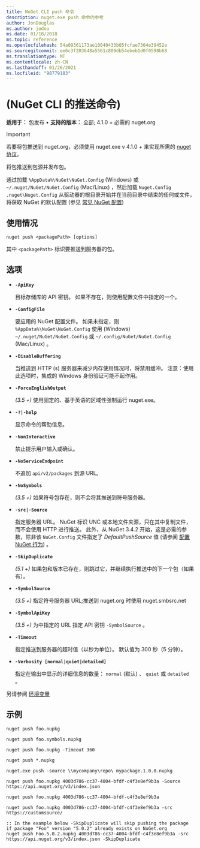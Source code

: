```yaml
---
title: NuGet CLI push 命令
description: nuget.exe push 命令的参考
author: JonDouglas
ms.author: jodou
ms.date: 01/18/2018
ms.topic: reference
ms.openlocfilehash: 54a09361173ae10040433b05fcfae7304e39452e
ms.sourcegitcommit: ee6c3f203648a5561c809db54ebeb1d0f0598b68
ms.translationtype: MT
ms.contentlocale: zh-CN
ms.lasthandoff: 01/26/2021
ms.locfileid: "98779183"
---
```

# <a name="push-command-nuget-cli"></a> (NuGet CLI 的推送命令) 

**适用于：** 包发布 &bullet; **支持的版本：** 全部; 4.1.0 + 必需的 nuget.org

> [!Important]
> 若要将包推送到 nuget.org，必须使用 nuget.exe v 4.1.0 + 来实现所需的 [nuget 协议](../../api/nuget-protocols.md)。

将包推送到包源并发布包。

通过加载 `%AppData%\NuGet\NuGet.Config` (Windows) 或 `~/.nuget/NuGet/NuGet.Config` (Mac/Linux) ，然后加载 `Nuget.Config` `.nuget\Nuget.Config` 从驱动器的根目录开始并在当前目录中结束的任何或文件，将获取 NuGet 的默认配置 (参见 [常见 NuGet 配置](../../consume-packages/configuring-nuget-behavior.md)) 

## <a name="usage"></a>使用情况

```cli
nuget push <packagePath> [options]
```

其中 `<packagePath>` 标识要推送到服务器的包。

## <a name="options"></a>选项

- **`-ApiKey`**

  目标存储库的 API 密钥。 如果不存在，则使用配置文件中指定的一个。

- **`-ConfigFile`**

  要应用的 NuGet 配置文件。 如果未指定，则 `%AppData%\NuGet\NuGet.Config` 使用 (Windows) `~/.nuget/NuGet/NuGet.Config` 或 `~/.config/NuGet/NuGet.Config` (Mac/Linux) 。

- **`-DisableBuffering`**

  当推送到 HTTP (s) 服务器来减少内存使用情况时，将禁用缓冲。 注意：使用此选项时，集成的 Windows 身份验证可能不起作用。

- **`-ForceEnglishOutput`**

  *(3.5 +)* 使用固定的、基于英语的区域性强制运行 nuget.exe。

- **`-?|-help`**

  显示命令的帮助信息。

- **`-NonInteractive`**

  禁止提示用户输入或确认。

- **`-NoServiceEndpoint`**

  不追加 `api/v2/packages` 到源 URL。

- **`-NoSymbols`**

  *(3.5 +)* 如果符号包存在，则不会将其推送到符号服务器。

- **`-src|-Source`**

  指定服务器 URL。 NuGet 标识 UNC 或本地文件夹源，只在其中复制文件，而不会使用 HTTP 进行推送。  此外，从 NuGet 3.4.2 开始，这是必需的参数，除非该 `NuGet.Config` 文件指定了 *DefaultPushSource* 值 (请参阅 [配置 NuGet 行为](../../consume-packages/configuring-nuget-behavior.md)) 。

- **`-SkipDuplicate`**

  *(5.1 +)* 如果包和版本已存在，则跳过它，并继续执行推送中的下一个包（如果有）。

- **`-SymbolSource`**

  *(3.5 +)* 指定符号服务器 URL;推送到 nuget.org 时使用 nuget.smbsrc.net

- **`-SymbolApiKey`**

  *(3.5 +)* 为中指定的 URL 指定 API 密钥 `-SymbolSource` 。

- **`-Timeout`**

  指定推送到服务器的超时值（以秒为单位）。 默认值为 300 秒（5 分钟）。

- **`-Verbosity [normal|quiet|detailed]`**

  指定在输出中显示的详细信息的数量： `normal` (默认) 、 `quiet` 或 `detailed` 。


另请参阅 [环境变量](cli-ref-environment-variables.md)

## <a name="examples"></a>示例

```cli
nuget push foo.nupkg

nuget push foo.symbols.nupkg

nuget push foo.nupkg -Timeout 360

nuget push *.nupkg

nuget.exe push -source \\mycompany\repo\ mypackage.1.0.0.nupkg

nuget push foo.nupkg 4003d786-cc37-4004-bfdf-c4f3e8ef9b3a -Source https://api.nuget.org/v3/index.json

nuget push foo.nupkg 4003d786-cc37-4004-bfdf-c4f3e8ef9b3a

nuget push foo.nupkg 4003d786-cc37-4004-bfdf-c4f3e8ef9b3a -src https://customsource/

:: In the example below -SkipDuplicate will skip pushing the package if package "Foo" version "5.0.2" already exists on NuGet.org
nuget push Foo.5.0.2.nupkg 4003d786-cc37-4004-bfdf-c4f3e8ef9b3a -src https://api.nuget.org/v3/index.json -SkipDuplicate
```
